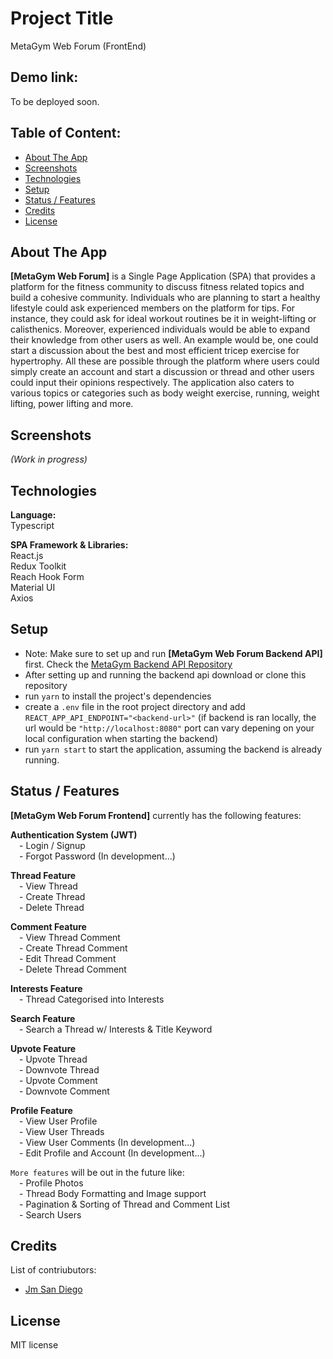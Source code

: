 # Project Title

MetaGym Web Forum (FrontEnd)

## Demo link:

To be deployed soon.

## Table of Content:

- [About The App](#about-the-app)
- [Screenshots](#screenshots)
- [Technologies](#technologies)
- [Setup](#setup)
- [Status / Features](#status)
- [Credits](#credits)
- [License](#license)

## About The App

**[MetaGym Web Forum]** is a Single Page Application (SPA) that provides a platform for the fitness community to discuss fitness related topics and build a cohesive community. Individuals who are planning to start a healthy lifestyle could ask experienced members on the platform for tips. For instance, they could ask for ideal workout routines be it in weight-lifting or calisthenics. Moreover, experienced individuals would be able to expand their knowledge from other users as well. An example would be, one could start a discussion about the best and most efficient tricep exercise for hypertrophy. All these are possible through the platform where users could simply create an account and start a discussion or thread and other users could input their opinions respectively. The application also caters to various topics or categories such as body weight exercise, running, weight lifting, power lifting and more.

## Screenshots

_(Work in progress)_

## Technologies

**Language:**\
Typescript

**SPA Framework & Libraries:**\
React.js\
Redux Toolkit\
Reach Hook Form\
Material UI\
Axios

## Setup

- Note: Make sure to set up and run **[MetaGym Web Forum Backend API]** first. Check the [MetaGym Backend API Repository](https://github.com/jmsandiegoo/metagym_web_forum_backend)
- After setting up and running the backend api download or clone this repository
- run `yarn` to install the project's dependencies
- create a `.env` file in the root project directory and add `REACT_APP_API_ENDPOINT="<backend-url>"` (if backend is ran locally, the url would be `"http://localhost:8080"` port can vary depening on your local configuration when starting the backend)
- run `yarn start` to start the application, assuming the backend is already running.

## Status / Features

**[MetaGym Web Forum Frontend]** currently has the following features:

**Authentication System (JWT)**\
&emsp;- Login / Signup\
&emsp;- Forgot Password (In development...)

**Thread Feature**\
&emsp;- View Thread\
&emsp;- Create Thread\
&emsp;- Delete Thread

**Comment Feature**\
&emsp;- View Thread Comment\
&emsp;- Create Thread Comment\
&emsp;- Edit Thread Comment\
&emsp;- Delete Thread Comment

**Interests Feature**\
&emsp;- Thread Categorised into Interests

**Search Feature**\
&emsp;- Search a Thread w/ Interests & Title Keyword

**Upvote Feature**\
&emsp;- Upvote Thread\
&emsp;- Downvote Thread\
&emsp;- Upvote Comment\
&emsp;- Downvote Comment

**Profile Feature**\
&emsp;- View User Profile\
&emsp;- View User Threads\
&emsp;- View User Comments (In development...)\
&emsp;- Edit Profile and Account (In development...)

`More features` will be out in the future like:\
&emsp;- Profile Photos\
&emsp;- Thread Body Formatting and Image support\
&emsp;- Pagination & Sorting of Thread and Comment List\
&emsp;- Search Users

## Credits

List of contriubutors:

- [Jm San Diego](https://github.com/jmsandiegoo)

## License

MIT license
